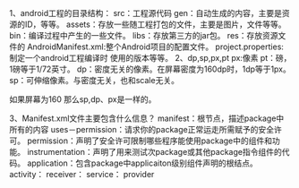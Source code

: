 1、android工程的目录结构：
   src：工程源代码
   gen：自动生成的内容，主要是资源的ID，等等。
   assets：存放一些随工程打包的文件，主要是图片，文件等等。
   bin：编译过程中产生的一些文件。
   libs：存放第三方的jar包。
   res：存放资源文件的
   AndroidManifest.xml:整个Android项目的配置文件。
   project.properties:制定一个android工程编译时 使用的版本等等。
2、dp,sp,px,pt
   px:像素
   pt：磅，1磅等于1/72英寸。
   dp：密度无关的像素。在屏幕密度为160dp时，1dp等于1px。
   sp：可伸缩像素。与密度无关，也和scale无关。

   如果屏幕为160 那么sp,dp、px是一样的。

3、Manifest.xml文件主要包含什么信息？
   manifest：根节点，描述package中所有的内容
   uses－permission：请求你的package正常运走所需赋予的安全许可。
   permission：声明了安全许可限制哪些程序能使用package中的组件和功能。
   instrumentation：声明了用来测试次package或其他package指令组件的代码。
   application：包含package中applicaiton级别组件声明的根结点。
   activity：
   receiver：
   service：
   provider